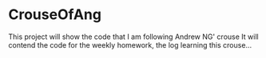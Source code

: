 # CrouseOfAng

This project will show the code that I am following Andrew NG' crouse
It will contend the code for the weekly homework, the log learning this crouse...
